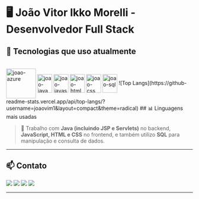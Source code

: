 # 🖥️ João Vitor Ikko Morelli - Desenvolvedor Full Stack

## 🚀 Tecnologias que uso atualmente

<div style="display: inline_block"><br>
  <img align="center" alt="joao-azure" height="80" width="80" src="https://cdn.jsdelivr.net/gh/devicons/devicon/icons/azure/azure-original-wordmark.svg">
  <img align="center" alt="joao-java" height="50" width="40" src="https://cdn.jsdelivr.net/gh/devicons/devicon/icons/java/java-original-wordmark.svg">
  <img align="center" alt="joao-javascript" height="50" width="40" src="https://cdn.jsdelivr.net/gh/devicons/devicon/icons/javascript/javascript-original.svg">
  <img align="center" alt="joao-html" height="50" width="40" src="https://cdn.jsdelivr.net/gh/devicons/devicon/icons/html5/html5-original-wordmark.svg">
  <img align="center" alt="joao-css" height="50" width="40" src="https://cdn.jsdelivr.net/gh/devicons/devicon/icons/css3/css3-original-wordmark.svg">
  <img align="center" alt="joao-sql" height="50" width="40" src="https://cdn.jsdelivr.net/gh/devicons/devicon/icons/mysql/mysql-original-wordmark.svg">
  ![Top Langs](https://github-readme-stats.vercel.app/api/top-langs/?username=joaovim1&layout=compact&theme=radical)
  ## 📊 Linguagens mais usadas

</div>




> 💼 Trabalho com **Java (incluindo JSP e Servlets)** no backend, **JavaScript, HTML e CSS** no frontend, e também utilizo **SQL** para manipulação e consulta de dados.

---

## 📫 Contato

<div>
  <a href="mailto:joaovim1999@gmail.com"><img src="https://img.shields.io/badge/-Gmail-%23333?style=for-the-badge&logo=gmail&logoColor=white"></a>
  <a href="https://www.linkedin.com/in/joão-vitor-ikko-morelli-16a18b196/"><img src="https://img.shields.io/badge/-LinkedIn-%230077B5?style=for-the-badge&logo=linkedin&logoColor=white"></a>
  <a href="https://www.facebook.com/joaovitorim/"><img src="https://img.shields.io/badge/Facebook-1877F2?style=for-the-badge&logo=facebook&logoColor=white"></a>
  <a href="https://drive.google.com/file/d/12o6dy9RGBDPV9jNtqRA300kW84MCfpMu/view?usp=sharing"><img src="https://img.shields.io/badge/-Curr%C3%ADculo-%23EA4335?style=for-the-badge&logo=resume&logoColor=white"></a>
</div>

---
